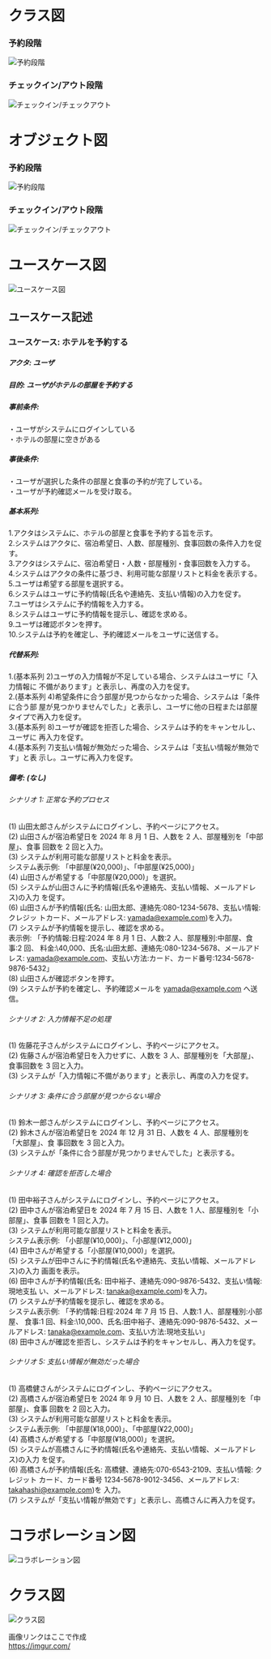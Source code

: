 # クラス図
### 予約段階
![予約段階](https://imgur.com/uH223JG.png "予約段階")
### チェックイン/アウト段階
![チェックイン/チェックアウト](https://imgur.com/miFnuY2.png "チェックイン/アウト")

# オブジェクト図
### 予約段階
![予約段階](https://imgur.com/e5fVjxY.png "予約段階")
### チェックイン/アウト段階
![チェックイン/チェックアウト](https://imgur.com/0scE5Hr.png "チェックイン/アウト")

# ユースケース図
![ユースケース図](https://imgur.com/YUGL6vt.png "ユースケース図")
## ユースケース記述
### ユースケース: ホテルを予約する  
##### アクタ: ユーザ  
##### 目的: ユーザがホテルの部屋を予約する  
##### 事前条件:  
  ・ユーザがシステムにログインしている  
  ・ホテルの部屋に空きがある  
##### 事後条件:  
  ・ユーザが選択した条件の部屋と食事の予約が完了している。  
  ・ユーザが予約確認メールを受け取る。  
##### 基本系列:  
1.アクタはシステムに、ホテルの部屋と食事を予約する旨を示す。   
2.システムはアクタに、宿泊希望日、人数、部屋種別、食事回数の条件入力を促す。   
3.アクタはシステムに、宿泊希望日・人数・部屋種別・食事回数を入力する。   
4.システムはアクタの条件に基づき、利用可能な部屋リストと料金を表示する。   
5.ユーザは希望する部屋を選択する。   
6.システムはユーザに予約情報(氏名や連絡先、支払い情報)の入力を促す。  
7.ユーザはシステムに予約情報を入力する。   
8.システムはユーザに予約情報を提示し、確認を求める。  
9.ユーザは確認ボタンを押す。  
10.システムは予約を確定し、予約確認メールをユーザに送信する。  
##### 代替系列:  
1.(基本系列 2)ユーザの入力情報が不足している場合、システムはユーザに「入力情報に 不備があります」と表示し、再度の入力を促す。  
2.(基本系列 4)希望条件に合う部屋が見つからなかった場合、システムは「条件に合う部 屋が見つかりませんでした」と表示し、ユーザに他の日程または部屋タイプで再入力を促す。  
3.(基本系列 8)ユーザが確認を拒否した場合、システムは予約をキャンセルし、ユーザに 再入力を促す。  
4.(基本系列 7)支払い情報が無効だった場合、システムは「支払い情報が無効です」と表 示し。ユーザに再入力を促す。  
##### 備考: (なし)  
###### シナリオ 1: 正常な予約プロセス  
(1) 山田太郎さんがシステムにログインし、予約ページにアクセス。  
(2) 山田さんが宿泊希望日を 2024 年 8 月 1 日、人数を 2 人、部屋種別を「中部屋」、食事 回数を 2 回と入力。  
(3) システムが利用可能な部屋リストと料金を表示。  
システム表示例: 「中部屋(¥20,000)」、「中部屋(¥25,000)」  
(4) 山田さんが希望する「中部屋(¥20,000)」を選択。  
(5) システムが山田さんに予約情報(氏名や連絡先、支払い情報、メールアドレス)の入力 を促す。  
(6) 山田さんが予約情報(氏名: 山田太郎、連絡先:080-1234-5678、支払い情報: クレジッ トカード、メールアドレス: yamada@example.com)を入力。  
(7) システムが予約情報を提示し、確認を求める。  
表示例: 「予約情報:日程:2024 年 8 月 1 日、人数:2 人、部屋種別:中部屋、食事:2 回、 料金:\40,000、氏名:山田太郎、連絡先:080-1234-5678、メールアドレス: yamada@example.com、支払い方法:カード、カード番号:1234-5678-9876-5432」  
(8) 山田さんが確認ボタンを押す。  
(9) システムが予約を確定し、予約確認メールを yamada@example.com へ送信。  
###### シナリオ 2: 入力情報不足の処理  
(1) 佐藤花子さんがシステムにログインし、予約ページにアクセス。  
(2) 佐藤さんが宿泊希望日を入力せずに、人数を 3 人、部屋種別を「大部屋」、食事回数を 3 回と入力。  
(3) システムが「入力情報に不備があります」と表示し、再度の入力を促す。  
###### シナリオ 3: 条件に合う部屋が見つからない場合  
(1) 鈴木一郎さんがシステムにログインし、予約ページにアクセス。  
(2) 鈴木さんが宿泊希望日を 2024 年 12 月 31 日、人数を 4 人、部屋種別を「大部屋」、食 事回数を 3 回と入力。  
(3) システムが「条件に合う部屋が見つかりませんでした」と表示する。  
###### シナリオ 4: 確認を拒否した場合  
(1) 田中裕子さんがシステムにログインし、予約ページにアクセス。  
(2) 田中さんが宿泊希望日を 2024 年 7 月 15 日、人数を 1 人、部屋種別を「小部屋」、食事 回数を 1 回と入力。  
(3) システムが利用可能な部屋リストと料金を表示。  
システム表示例: 「小部屋(¥10,000)」、「小部屋(¥12,000)」  
(4) 田中さんが希望する「小部屋(¥10,000)」を選択。  
(5) システムが田中さんに予約情報(氏名や連絡先、支払い情報、メールアドレス)の入力 画面を表示。  
(6) 田中さんが予約情報(氏名: 田中裕子、連絡先:090-9876-5432、支払い情報: 現地支払 い、メールアドレス: tanaka@example.com)を入力。  
(7) システムが予約情報を提示し、確認を求める。  
システム表示例: 「予約情報:日程:2024 年 7 月 15 日、人数:1 人、部屋種別:小部屋、 食事:1 回、料金:\10,000、氏名:田中裕子、連絡先:090-9876-5432、メールアドレス: tanaka@example.com、支払い方法:現地支払い」  
(8) 田中さんが確認を拒否し、システムは予約をキャンセルし、再入力を促す。  
###### シナリオ 5: 支払い情報が無効だった場合  
(1) 高橋健さんがシステムにログインし、予約ページにアクセス。  
(2) 高橋さんが宿泊希望日を 2024 年 9 月 10 日、人数を 2 人、部屋種別を「中部屋」、食事 回数を 2 回と入力。  
(3) システムが利用可能な部屋リストと料金を表示。  
システム表示例: 「中部屋(¥18,000)」、「中部屋(¥22,000)」  
(4) 高橋さんが希望する「中部屋(¥18,000)」を選択。  
(5) システムが高橋さんに予約情報(氏名や連絡先、支払い情報、メールアドレス)の入力 を促す。  
(6) 高橋さんが予約情報(氏名: 高橋健、連絡先:070-6543-2109、支払い情報: クレジット カード、カード番号 1234-5678-9012-3456、メールアドレス: takahashi@example.com)を 入力。  
(7) システムが「支払い情報が無効です」と表示し、高橋さんに再入力を促す。  

# コラボレーション図
![コラボレーション図](https://imgur.com/undefined.png "コラボレーション図")

# クラス図
![クラス図](https://imgur.com/uGAqKZk.png "クラス図")

画像リンクはここで作成  
https://imgur.com/
